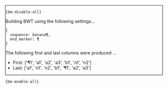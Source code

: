 <div style="border:1px solid black;">

`{bm-disable-all}`

Building BWT using the following settings...

```
{
  sequence: banana¶,
  end_marker: ¶
}

```


The following first and last columns were produced ...

 * First: ['¶1', 'a1', 'a2', 'a3', 'b1', 'n1', 'n2']
 * Last: ['a1', 'n1', 'n2', 'b1', '¶1', 'a2', 'a3']

</div>

`{bm-enable-all}`

